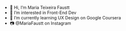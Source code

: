 - 👋 Hi, I’m Maria Teixeira Faustt        
- 👀 I’m interested in Front-End Dev  
- 🌱 I’m currently learning UX Design on Google Coursera      
- 📷 @MariaFaustt on Instagram  
       
<!---    
MariaLTN/MariaLTN is a ✨ special ✨ repository because its `README.md` (this file) appears on your GitHub profile.
You can click the Preview link to take a look at your changes.
--->
